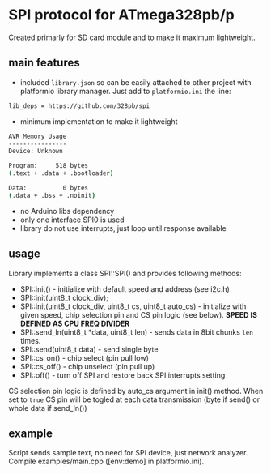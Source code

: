 # SPI protocol for ATmega328pb/p

Created primarly for SD card module and to make it maximum lightweight.

## main features

- included `library.json` so can be easily attached to other project with
platformio library manager. Just add to `platformio.ini` the line:

```bash
lib_deps = https://github.com/328pb/spi
```

- minimum implementation to make it lightweight

```bash
AVR Memory Usage
----------------
Device: Unknown

Program:     518 bytes
(.text + .data + .bootloader)

Data:          0 bytes
(.data + .bss + .noinit)
```

- no Arduino libs dependency
- only one interface SPI0 is used
- library do not use interrupts, just loop until response available

## usage

Library implements a class SPI::SPI() and provides following methods:

- SPI::init() - initialize with default speed and address (see i2c.h)
- SPI::init(uint8_t clock_div);
- SPI::init(uint8_t clock_div, uint8_t cs, uint8_t auto_cs) - initialize with
given speed, chip selection pin and CS pin logic (see below).
**SPEED IS DEFINED AS CPU FREQ DIVIDER**
- SPI::send_ln(uint8_t *data, uint8_t len) - sends data in 8bit chunks `len` times.
- SPI::send(uint8_t data) - send single byte
- SPI::cs_on() - chip select (pin pull low)
- SPI::cs_off() - chip unselect (pin pull up)
- SPI::off() - turn off SPI and restore back SPI interrupts setting

CS selection pin logic is defined by auto_cs argument in init() method.
When set to `true` CS pin will be togled at each data transmission
(byte if send() or whole data if send_ln())

## example

Script sends sample text, no need for SPI device, just network
analyzer. Compile examples/main.cpp ([env:demo] in platformio.ini).
